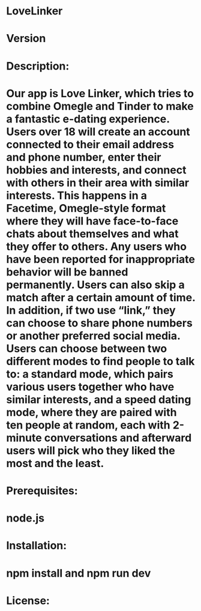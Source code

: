 # LoveLinker
# Version

# Description:
# Our app is Love Linker, which tries to combine Omegle and Tinder to make a fantastic e-dating experience. Users over 18 will create an account connected to their email address and phone number, enter their hobbies and interests, and connect with others in their area with similar interests. This happens in a Facetime, Omegle-style format where they will have face-to-face chats about themselves and what they offer to others. Any users who have been reported for inappropriate behavior will be banned permanently. Users can also skip a match after a certain amount of time. In addition, if two use “link,” they can choose to share phone numbers or another preferred social media. Users can choose between two different modes to find people to talk to: a standard mode, which pairs various users together who have similar interests, and a speed dating mode, where they are paired with ten people at random, each with 2-minute conversations and afterward users will pick who they liked the most and the least.

# Prerequisites:
# node.js

# Installation:
# npm install and npm run dev



# License:
